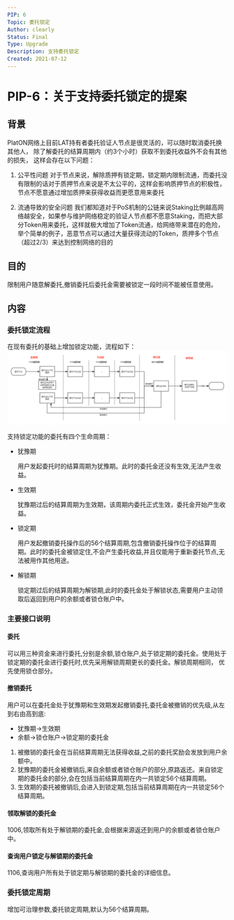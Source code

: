 ```yaml
---
PIP: 6
Topic: 委托锁定
Author: clearly
Status: Final 
Type: Upgrade
Description: 支持委托锁定
Created: 2021-07-12
---
```



# PIP-6：关于支持委托锁定的提案

## 背景
PlatON网络上目前LAT持有者委托验证人节点是很灵活的，可以随时取消委托换其他人， 除了解委托的结算周期内（约3个小时）获取不到委托收益外不会有其他的损失， 这样会存在以下问题：

1. 公平性问题
对于节点来说，解除质押有锁定期，锁定期内限制流通，而委托没有限制的话对于质押节点来说是不太公平的，这样会影响质押节点的积极性，节点不愿意通过增加质押来获得收益而更愿意用来委托

2. 流通导致的安全问题
我们都知道对于PoS机制的公链来说Staking比例越高网络越安全，如果参与维护网络稳定的验证人节点都不愿意Staking，而把大部分Token用来委托，这样就极大增加了Token流通，给网络带来潜在的危险，举个简单的例子，恶意节点可以通过大量获得流动的Token，质押多个节点（超过2/3）来达到控制网络的目的


## 目的
限制用户随意解委托,撤销委托后委托金需要被锁定一段时间不能被任意使用。

## 内容

### 委托锁定流程
在现有委托的基础上增加锁定功能，流程如下：
![委托锁定](./images/委托锁定-ch.png "委托锁定流程")

支持锁定功能的委托有四个生命周期：

- 犹豫期

  用户发起委托时的结算周期为犹豫期。此时的委托金还没有生效,无法产生收益。

- 生效期

  犹豫期过后的结算周期为生效期，该周期内委托正式生效，委托金开始产生收益。

- 锁定期

  用户发起撤销委托操作后的56个结算周期,包含撤销委托操作位于的结算周期。此时的委托金被锁定住,不会产生委托收益,并且仅能用于重新委托节点,无法被用作其他用途。

- 解锁期

  锁定期过后的结算周期为解锁期,此时的委托金处于解锁状态,需要用户主动领取后返回到用户的余额或者锁仓账户中。

### 主要接口说明
#### 委托  
可以用三种资金来进行委托,分别是余额,锁仓账户,处于锁定期的委托金。使用处于锁定期的委托金进行委托时,优先采用解锁周期更长的委托金。解锁周期相同， 优先使用锁仓部分。

#### 撤销委托  
用户可以在委托金处于犹豫期和生效期发起撤销委托,委托金被撤销的优先级,从左到右由高到底:
  - 犹豫期->生效期
  - 余额->锁仓账户->锁定期的委托金

1. 被撤销的委托金在当前结算周期无法获得收益,之前的委托奖励会发放到用户余额中。
2. 犹豫期的委托金被撤销后,来自余额或者锁仓账户的部分,原路返还。来自锁定期的委托金的部分,会在包括当前结算周期在内一共锁定56个结算周期。
3. 生效期的委托被撤销后,会进入到锁定期,包括当前结算周期在内一共锁定56个结算周期。

#### 领取解锁的委托金  
1006,领取所有处于解锁期的委托金,会根据来源返还到用户的余额或者锁仓账户中。

#### 查询用户锁定与解锁期的委托金
1106,查询用户所有处于锁定期与解锁期的委托金的详细信息。


### 委托锁定周期
增加可治理参数,委托锁定周期,默认为56个结算周期。



